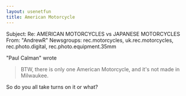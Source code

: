 ```yaml
---
layout: usenetfun
title: American Motorcycle
---
```



 Subject: Re: AMERICAN MOTORCYCLES vs JAPANESE MOTORCYCLES 
From: &quot;AndrewR&quot; 
Newsgroups: rec.motorcycles, uk.rec.motorcycles, rec.photo.digital, 
 rec.photo.equipment.35mm

&quot;Paul Calman&quot; wrote 
>
> BTW, there is only one American Motorcycle, and
> it's not made in Milwaukee.
>
So do you all take turns on it or what?


   